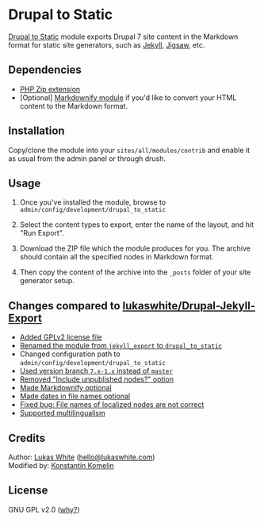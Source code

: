 Drupal to Static
===
[Drupal to Static](https://github.com/kkomelin/drupal_to_static) module exports Drupal 7 site content in the Markdown format for static site generators, such as [Jekyll](https://jekyllrb.com/), [Jigsaw](http://jigsaw.tighten.co/), etc.

## Dependencies

- [PHP Zip extension](http://php.net/manual/en/book.zip.php)
- [Optional] [Markdownify module](https://github.com/lukaswhite/Drupal-Markdownify) if you'd like to convert your HTML content to the Markdown format.

## Installation

Copy/clone the module into your `sites/all/modules/contrib` and enable it as usual from the admin panel or through drush.

## Usage

1) Once you've installed the module, browse to `admin/config/development/drupal_to_static`

2) Select the content types to export, enter the name of the layout, and hit "Run Export".

3) Download the ZIP file which the module produces for you. 
The archive should contain all the specified nodes in Markdown format. 

4) Then copy the content of the archive into the `_posts` folder of your site generator setup.

## Changes compared to [lukaswhite/Drupal-Jekyll-Export](https://github.com/lukaswhite/Drupal-Jekyll-Export)

- [Added GPLv2 license file](https://github.com/kkomelin/drupal_to_static/issues/1)
- [Renamed the module from `jekyll_export` to `drupal_to_static`](https://github.com/kkomelin/drupal_to_static/issues/2)
- Changed configuration path to `admin/config/development/drupal_to_static`
- [Used version branch `7.x-1.x` instead of `master`](https://github.com/kkomelin/drupal_to_static/issues/3)
- [Removed "Include unpublished nodes?" option](https://github.com/kkomelin/drupal_to_static/issues/9)
- [Made Markdownify optional](https://github.com/kkomelin/drupal_to_static/issues/7)
- [Made dates in file names optional](https://github.com/kkomelin/drupal_to_static/issues/5)
- [Fixed bug: File names of localized nodes are not correct](https://github.com/kkomelin/drupal_to_static/issues/10)
- [Supported multilingualism](https://github.com/kkomelin/drupal_to_static/issues/8)

## Credits

Author: [Lukas White](https://github.com/lukaswhite) (hello@lukaswhite.com)  
Modified by: [Konstantin Komelin](https://github.com/kkomelin)


## License

GNU GPL v2.0 ([why?](https://github.com/kkomelin/drupal_to_static/issues/1#issue-344303013))